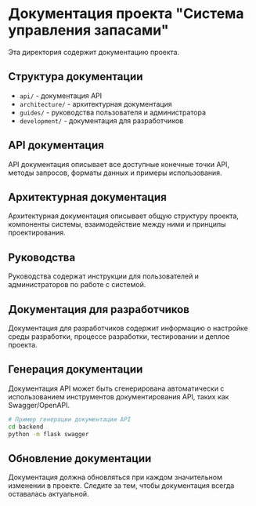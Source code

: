 # Документация проекта "Система управления запасами"

Эта директория содержит документацию проекта.

## Структура документации

- `api/` - документация API
- `architecture/` - архитектурная документация
- `guides/` - руководства пользователя и администратора
- `development/` - документация для разработчиков

## API документация

API документация описывает все доступные конечные точки API, методы запросов, форматы данных и примеры использования.

## Архитектурная документация

Архитектурная документация описывает общую структуру проекта, компоненты системы, взаимодействие между ними и принципы проектирования.

## Руководства

Руководства содержат инструкции для пользователей и администраторов по работе с системой.

## Документация для разработчиков

Документация для разработчиков содержит информацию о настройке среды разработки, процессе разработки, тестировании и деплое проекта.

## Генерация документации

Документация API может быть сгенерирована автоматически с использованием инструментов документирования API, таких как Swagger/OpenAPI.

```bash
# Пример генерации документации API
cd backend
python -m flask swagger
```

## Обновление документации

Документация должна обновляться при каждом значительном изменении в проекте. Следите за тем, чтобы документация всегда оставалась актуальной. 